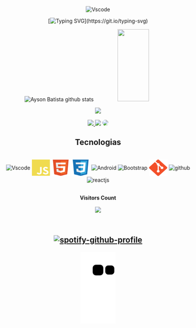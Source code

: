 
<div align="center">
       <img align="center" alt="Vscode"  width="15%" height="16%" src="https://images-wixmp-ed30a86b8c4ca887773594c2.wixmp.com/f/25002b55-2b45-4930-b51c-66cac4301588/dbvy9w8-de75ba06-037a-44c8-a3a7-6764978b2976.png/v1/fill/w_712,h_1122,strp/render_killua__hunter_x_hunter__by__tiozoro15_by_tiozoro15_dbvy9w8-fullview.png?token=eyJ0eXAiOiJKV1QiLCJhbGciOiJIUzI1NiJ9.eyJzdWIiOiJ1cm46YXBwOjdlMGQxODg5ODIyNjQzNzNhNWYwZDQxNWVhMGQyNmUwIiwiaXNzIjoidXJuOmFwcDo3ZTBkMTg4OTgyMjY0MzczYTVmMGQ0MTVlYTBkMjZlMCIsIm9iaiI6W1t7ImhlaWdodCI6Ijw9MTEyMiIsInBhdGgiOiJcL2ZcLzI1MDAyYjU1LTJiNDUtNDkzMC1iNTFjLTY2Y2FjNDMwMTU4OFwvZGJ2eTl3OC1kZTc1YmEwNi0wMzdhLTQ0YzgtYTNhNy02NzY0OTc4YjI5NzYucG5nIiwid2lkdGgiOiI8PTcxMiJ9XV0sImF1ZCI6WyJ1cm46c2VydmljZTppbWFnZS5vcGVyYXRpb25zIl19.OzEjVwU9EfEwVp8zgQwtnK3yO62ws5caBTmZHz_W4K0"
</div>

[![Typing SVG](https://readme-typing-svg.herokuapp.com/?color=FFF&size=35&center=true&vCenter=true&width=1000&lines=Olá,+seja+bem+vindo(a);+me+chamo+Ayson+Rodrigues;atualmente+sou+estagiario+na+Bemol+Digital!!!)](https://git.io/typing-svg)

 <div align="center">  
  <img width="49%" height="195px" src="https://github-readme-stats.vercel.app/api?username=aysonbatistajj&show_icons=true&count_private=true&hide_border=true&title_color=00bfbf&icon_color=00bfbf&text_color=c9d1d9&bg_color=0d1117" alt="Ayson Batista github stats" /> 
  <img width="41%" height="195px" src="https://github-readme-stats.vercel.app/api/top-langs/?username=aysonbatistajj&layout=compact&hide_border=true&title_color=00bfbf&text_color=00bfbf&bg_color=0d1117" />
</div>



<p align="center">
  <img src="https://github-profile-trophy.vercel.app/?username=aysonbatistajj&theme=dracula&row=2&no-bg=true&column=3&margin-w=15&margin-h=15" />
</p>

<div align="center"> 
<a href="https://instagram.com/aysonbr" target="_blank"><img src="https://img.shields.io/badge/-Instagram-%23E4405F?style=for-the-badge&logo=instagram&logoColor=white"</a>
<a href = "mailto:ayson.batista@gmail.com"> <img src="https://img.shields.io/badge/-Gmail-%23333?style=for-the-badge&logo=gmail&logoColor=white" target="_blank"></a>
<a href="https://www.linkedin.com/in/ayson-batista-94a819198/" target="_blank"><img src="https://img.shields.io/badge/-LinkedIn-%230077B5?style=for-the-badge&logo=linkedin&logoColor=white" style="border-radius: 30px" target="_blank"></a> 
 </div>

 <h2 align="center">Tecnologias</a> </h2>
<div align="center" valign="top"><br>
  <img align="center" alt="Vscode" height="45" width="50"  src="https://cdn.jsdelivr.net/gh/devicons/devicon/icons/vscode/vscode-original.svg">
  <img align="center" alt="Js" height="45" width="50" src="https://raw.githubusercontent.com/devicons/devicon/master/icons/javascript/javascript-plain.svg">
  <img align="center" alt="HTML" height="45" width="50" src="https://raw.githubusercontent.com/devicons/devicon/master/icons/html5/html5-original.svg">
  <img align="center" alt="CSS" height="45" width="50" src="https://raw.githubusercontent.com/devicons/devicon/master/icons/css3/css3-original.svg">
  <img align="center" alt="Android" height="45" width="50" src="https://cdn.jsdelivr.net/gh/devicons/devicon/icons/androidstudio/androidstudio-original.svg">
  <img align="center" alt="Bootstrap" height="45" width="50" src="https://cdn.jsdelivr.net/gh/devicons/devicon/icons/bootstrap/bootstrap-original.svg">
  <img align="center" alt="git" height="45" width="50" src="https://raw.githubusercontent.com/devicons/devicon/master/icons/git/git-original.svg">
  <img align="center" alt="github" height="45" width="50"  src="https://cdn.jsdelivr.net/gh/devicons/devicon/icons/github/github-original-wordmark.svg"   >
  <img align="center" alt="reactjs" height="45" width="50" src="https://cdn.jsdelivr.net/gh/devicons/devicon/icons/react/react-original.svg" >
 
<div align="center">
<br><p align="centre"><b>Visitors Count</b></p>  
<p align="center"><img align="center" src="https://profile-counter.glitch.me/{aysonbatistajj}/count.svg" /></p> 
<br>
</div>
  
<h2 align="center">
  
 [![spotify-github-profile](https://spotify-github-profile.vercel.app/api/view?uid=31ccagoiyeujk3n63qzohlvjtslm&cover_image=true&theme=novatorem&bar_color=53b14f&bar_color_cover=false)](https://github.com/kittinan/spotify-github-profile)
</h2>

![snake gif](https://github.com/aysonbatistajj/aysonbatistajj/blob/output/github-contribution-grid-snake.svg)
